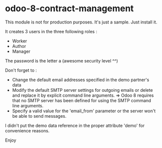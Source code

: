 # odoo-8-contract-management

This module is not for production purposes.
It's just a sample.
Just install it.
    
It creates 3 users in the three following roles :
* Worker
* Author
* Manager
    
The password is the letter a (awesome security level ^^)
    
Don't forget to :
* Change the default email addresses specified in the demo partner's data
* Modify the default SMTP server settings for outgoing emails or delete and replace it by explicit command line arguments.
=> Odoo 8 requires that no SMTP server has been defined for using the SMTP command line arguments.
* Specify a valid value for the 'email_from' parameter or the server won't be able to send messages.
    
I didn't put the demo data reference in the proper attribute 'demo' for convenience reasons.
  
Enjoy
